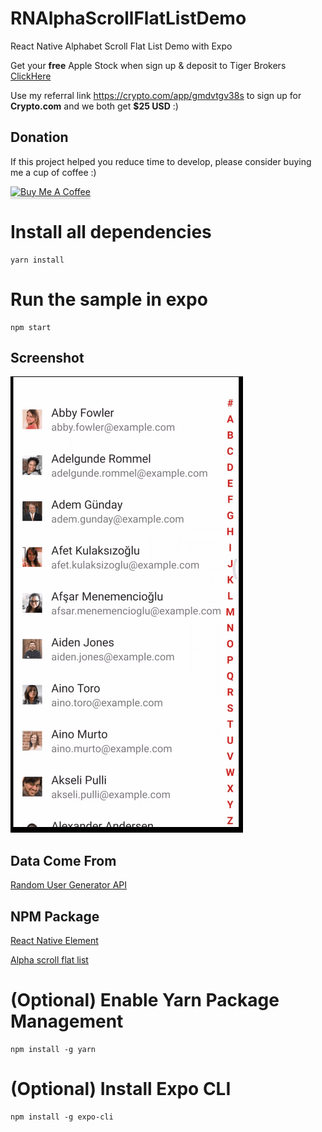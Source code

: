 # RNAlphaScrollFlatListDemo

React Native Alphabet Scroll Flat List Demo with Expo

Get your **free** Apple Stock when sign up & deposit to Tiger Brokers 
[ClickHere](https://www.tigerbrokers.com.sg/activity/forapp/invitflow-intl/signup.html?template=invite202011&lang=en_US&invite=E9WV2L)

Use my referral link https://crypto.com/app/gmdvtgv38s to sign up for **Crypto.com** and we both get **$25 USD** :)

## Donation

If this project helped you reduce time to develop, please consider buying me a cup of coffee :)

<a href="https://www.buymeacoffee.com/ongyishen" 
target="_blank">
<img src="https://www.buymeacoffee.com/assets/img/custom_images/orange_img.png" 
alt="Buy Me A Coffee" style="height: 41px !important;width: 174px !important;box-shadow: 0px 3px 2px 0px rgba(190, 190, 190, 0.5) !important;-webkit-box-shadow: 0px 3px 2px 0px rgba(190, 190, 190, 0.5) !important;" ></a>

# Install all dependencies
```
yarn install
```

# Run the sample in expo
```
npm start
```

## Screenshot
<img src="https://github.com/ongyishen/RNAlphaScrollFlatListDemo/blob/main/Sample.gif?raw=true" />

## Data Come From
[Random User Generator API](https://randomuser.me/)

## NPM Package

[React Native Element](https://reactnativeelements.com/docs/listitem)

[Alpha scroll flat list](https://github.com/bardog/Alpha-scroll-flat-list)

# (Optional) Enable Yarn Package Management
```
npm install -g yarn
```

# (Optional) Install Expo CLI
```
npm install -g expo-cli
```
